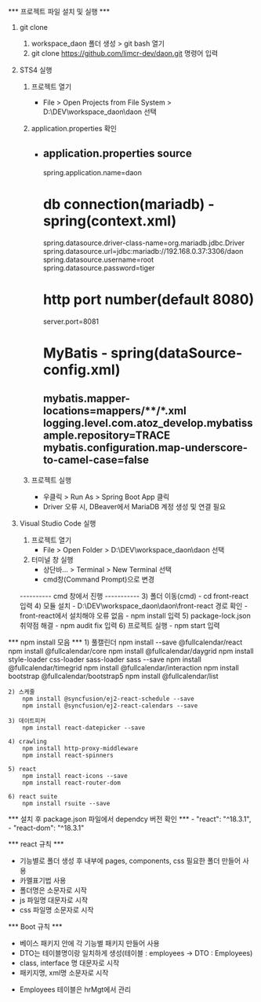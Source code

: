 *** 프로젝트 파일 설치 및 실행 ***
1. git clone 
    1) workspace_daon 폴더 생성 > git bash 열기
    2) git clone https://github.com/limcr-dev/daon.git 명령어 입력

2. STS4 실행
    1) 프로젝트 열기
        - File > Open Projects from File System > D:\DEV\workspace_daon\daon 선택
    2) application.properties 확인
        - application.properties source
            ----------------------------------------------------------------
            spring.application.name=daon

            # db connection(mariadb) - spring(context.xml)
            spring.datasource.driver-class-name=org.mariadb.jdbc.Driver
            spring.datasource.url=jdbc:mariadb://192.168.0.37:3306/daon
            spring.datasource.username=root
            spring.datasource.password=tiger

            # http port number(default 8080)
            server.port=8081

            # MyBatis - spring(dataSource-config.xml)
            mybatis.mapper-locations=mappers/**/*.xml
            logging.level.com.atoz_develop.mybatissample.repository=TRACE
            mybatis.configuration.map-underscore-to-camel-case=false
            ----------------------------------------------------------------

    3) 프로젝트 실행
        - 우클릭 > Run As > Spring Boot App 클릭
        - Driver 오류 시, DBeaver에서 MariaDB 계정 생성 및 연결 필요

3. Visual Studio Code 실행
    1) 프로젝트 열기
        - File > Open Folder > D:\DEV\workspace_daon\daon 선택
    2) 터미널 창 실행
        - 상단바... > Terminal > New Terminal 선택
        - cmd창(Command Prompt)으로 변경
    
    ---------- cmd 창에서 진행 -----------
    3) 폴더 이동(cmd)
        - cd front-react 입력
    4) 모듈 설치
        - D:\DEV\workspace_daon\daon\front-react 경로 확인
        - front-react에서 설치해야 오류 없음
        - npm install 입력
    5) package-lock.json 취약점 해결
        - npm audit fix 입력
    6) 프로젝트 실행
        - npm start 입력


*** npm install 모음 ***
    1) 풀캘린더
        npm install --save @fullcalendar/react
        npm install @fullcalendar/core
        npm install @fullcalendar/daygrid
        npm install style-loader css-loader sass-loader sass --save
        npm install @fullcalendar/timegrid
        npm install @fullcalendar/interaction
        npm install bootstrap @fullcalendar/bootstrap5
        npm install @fullcalendar/list

    2) 스케줄
        npm install @syncfusion/ej2-react-schedule --save
        npm install @syncfusion/ej2-react-calendars --save

    3) 데이트피커
        npm install react-datepicker --save

    4) crawling
        npm install http-proxy-middleware
        npm install react-spinners
        
    5) react
        npm install react-icons --save
        npm install react-router-dom

    6) react suite
        npm install rsuite --save

*** 설치 후 package.json 파일에서 dependcy 버전 확인 ***
    - "react": "^18.3.1",
    - "react-dom": "^18.3.1"




*** react 규칙 ***
 - 기능별로 폴더 생성 후 내부에 pages, components, css 필요한 폴더 만들어 사용 
 - 카멜표기법 사용
 - 폴더명은 소문자로 시작
 - js 파일명 대문자로 시작
 - css 파일명 소문자로 시작

*** Boot 규칙 ***
 - 베이스 패키지 안에 각 기능별 패키지 만들어 사용
 - DTO는 테이블명이랑 일치하게 생성(테이블 : employees -> DTO : Employees)
 - class, interface 명 대문자로 시작
 - 패키지명, xml명 소문자로 시작
* Employees 테이블은 hrMgt에서 관리